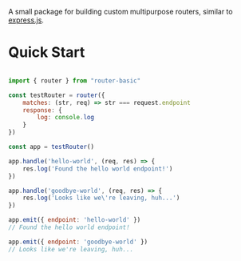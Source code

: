 A small package for building custom multipurpose routers, similar to [express.js](https://expressjs.com/).

# Quick Start

```javascript

import { router } from "router-basic"

const testRouter = router({
    matches: (str, req) => str === request.endpoint
    response: {
        log: console.log
    }
})

const app = testRouter()

app.handle('hello-world', (req, res) => {
    res.log('Found the hello world endpoint!')
})

app.handle('goodbye-world', (req, res) => {
    res.log('Looks like we\'re leaving, huh...')
})

app.emit({ endpoint: 'hello-world' })
// Found the hello world endpoint!

app.emit({ endpoint: 'goodbye-world' })
// Looks like we're leaving, huh...

```
